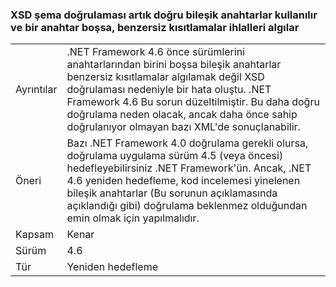 ### <a name="xsd-schema-validation-now-correctly-detects-violations-of-unique-constraints-if-compound-keys-are-used-and-one-key-is-empty"></a>XSD şema doğrulaması artık doğru bileşik anahtarlar kullanılır ve bir anahtar boşsa, benzersiz kısıtlamalar ihlalleri algılar

|   |   |
|---|---|
|Ayrıntılar|.NET Framework 4.6 önce sürümlerini anahtarlarından birini boşsa bileşik anahtarlar benzersiz kısıtlamalar algılamak değil XSD doğrulaması nedeniyle bir hata oluştu. .NET Framework 4.6 Bu sorun düzeltilmiştir. Bu daha doğru doğrulama neden olacak, ancak daha önce sahip doğrulanıyor olmayan bazı XML'de sonuçlanabilir.|
|Öneri|Bazı .NET Framework 4.0 doğrulama gerekli olursa, doğrulama uygulama sürüm 4.5 (veya öncesi) hedefleyebilirsiniz .NET Framework'ün. Ancak, .NET 4.6 yeniden hedefleme, kod incelemesi yinelenen bileşik anahtarlar (Bu sorunun açıklamasında açıklandığı gibi) doğrulama beklenmez olduğundan emin olmak için yapılmalıdır.|
|Kapsam|Kenar|
|Sürüm|4.6|
|Tür|Yeniden hedefleme|

